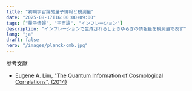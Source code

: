 ```yaml
---
title: "初期宇宙論的量子情報と観測量"
date: "2025-08-17T16:00:00+09:00"
tags: ["量子情報", "宇宙論", "インフレーション"]
description: "インフレーションで生成されるしょきゆらぎの情報量を観測量で表す"
lang: "ja"
draft: false
hero: "/images/planck-cmb.jpg"
---
```






参考文献
- [Eugene A. Lim, "The Quantum Information of Cosmological Correlations", (2014)](https://arxiv.org/pdf/1410.5508)